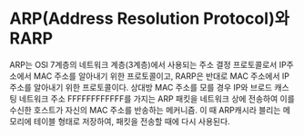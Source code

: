 # ARP(Address Resolution Protocol)와 RARP

ARP는 OSI 7계층의 네트워크 계층(3계층)에서 사용되는 주소 결정 프로토콜로서 IP주소에서 MAC 주소를 알아내기 위한 프로토콜이고, RARP은 반대로 MAC 주소에서 IP주소를 알아내기 위한 프로토콜이다. 상대방 MAC 주소를 모를 경우 IP와 브로드 캐스팅 네트워크 주소 FFFFFFFFFFFF를 가지는 ARP 패킷을 네트워크 상에 전송하여 이를 수신한 호스트가 자신의 MAC 주소를 반송하는 메커니즘. 이 때 ARP캐시라 블리는 메모리에 테이블 형태로 저장하여, 패킷을 전송할 때에 다시 사용된다.


